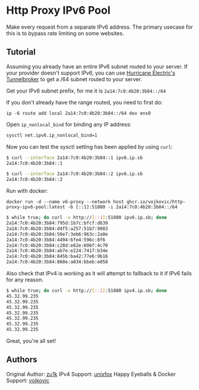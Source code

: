 # Http Proxy IPv6 Pool

Make every request from a separate IPv6 address. The primary usecase for this is to bypass rate limiting on some websites.

## Tutorial

Assuming you already have an entire IPv6 subnet routed to your server. If your provider doesn't support IPv6, you can use [Hurricane Electric's Tunnelbroker](https://tunnelbroker.net/) to get a /64 subnet routed to your server.

Get your IPv6 subnet prefix, for me it is `2a14:7c0:4b20:3b84::/64`

If you don't already have the range routed, you need to first do:
```
ip -6 route add local 2a14:7c0:4b20:3b84::/64 dev ens0
```

Open `ip_nonlocal_bind` for binding any IP address:

```sh
sysctl net.ipv6.ip_nonlocal_bind=1
```

Now you can test the sysctl setting has been applied by using `curl`:

```sh
$ curl --interface 2a14:7c0:4b20:3b84::1 ipv6.ip.sb
2a14:7c0:4b20:3b84::1

$ curl --interface 2a14:7c0:4b20:3b84::2 ipv6.ip.sb
2a14:7c0:4b20:3b84::2
```

Run with docker:

```
docker run -d --name v6-proxy --network host ghcr.io/vojkovic/http-proxy-ipv6-pool:latest -b [::1]:51080 -i 2a14:7c0:4b20:3b84::/64
```

```sh
$ while true; do curl -x http://[::1]:51080 ipv6.ip.sb; done
2a14:7c0:4b20:3b84:795d:1b7c:bfcf:d639
2a14:7c0:4b20:3b84:d4f5:a257:51b7:9883
2a14:7c0:4b20:3b84:50e7:3eb6:963c:2a0e
2a14:7c0:4b20:3b84:4494:6fe4:596c:8f6
2a14:7c0:4b20:3b84:c28d:e62e:606f:4c70
2a14:7c0:4b20:3b84:ab7e:e224:7417:b34e
2a14:7c0:4b20:3b84:845b:ba42:77e6:9b16
2a14:7c0:4b20:3b84:860e:a034:bbeb:e058
```

Also check that IPv4 is working as it will attempt to fallback to it if IPv6 fails for any reason.

```sh
$ while true; do curl -x http://[::1]:51080 ipv4.ip.sb; done
45.32.99.235
45.32.99.235
45.32.99.235
45.32.99.235
45.32.99.235
45.32.99.235
45.32.99.235
```

Great, you're all set!

## Authors

Original Author: [zu1k](https://github.com/zu1k)
IPv4 Support: [unixfox](https://github.com/unixfox)
Happy Eyeballs & Docker Support: [vojkovic](https://github.com/vojkovic)
